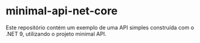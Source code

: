 # minimal-api-net-core

Este repositório contém um exemplo de uma API simples construída com o .NET 9, utilizando o projeto minimal API.

